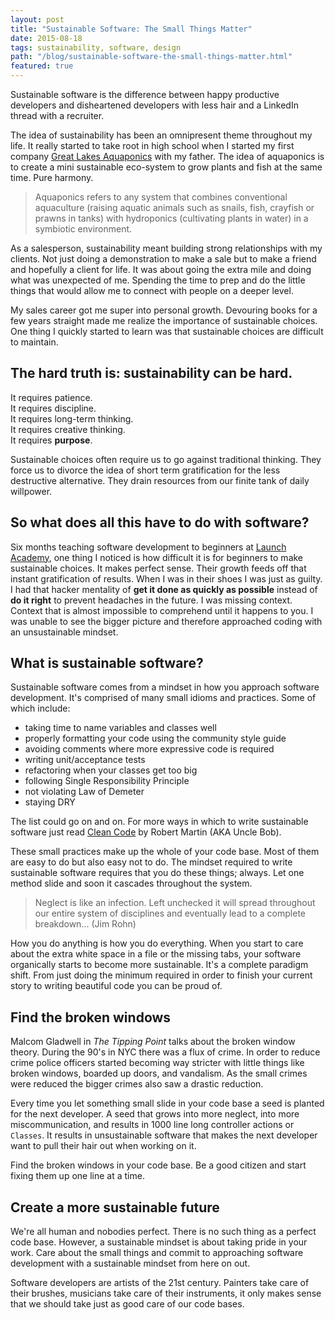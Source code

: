 ```yaml
---
layout: post
title: "Sustainable Software: The Small Things Matter"
date: 2015-08-18 
tags: sustainability, software, design
path: "/blog/sustainable-software-the-small-things-matter.html"
featured: true
---
```


Sustainable software is the difference between happy productive developers and
disheartened developers with less hair and a LinkedIn thread with a recruiter.

The idea of sustainability has been an omnipresent theme throughout my life.  It
really started to take root in high school when I started my first
company [Great Lakes Aquaponics](http://www.greatlakesaquaponics.com) with my
father.  The idea of aquaponics is to create a mini sustainable
eco-system to grow plants and fish at the same time.  Pure harmony.  

> Aquaponics refers to any system that combines conventional aquaculture 
> (raising aquatic animals such as snails, fish, 
> crayfish or prawns in tanks) with hydroponics (cultivating plants in water) 
> in a symbiotic environment.

As a salesperson, sustainability meant building strong
relationships with my clients.  Not just doing a demonstration to make a sale
but to make a friend and hopefully a client for life.  It was about going the
extra mile and doing what was unexpected of me.  Spending the time to prep and
do the little things that would allow me to connect with people on a deeper
level.

My sales career got me super into personal growth.  Devouring books for a few
years straight made me realize the importance of sustainable choices.  One thing I 
quickly started to learn was that sustainable choices are difficult to maintain.

## The hard truth is: sustainability can be hard.  

It requires patience.  
It requires discipline.  
It requires long-term thinking.  
It requires creative thinking.  
It requires **purpose**.

Sustainable choices often require us to go against traditional thinking.  They
force us to divorce the idea of short term gratification for the less
destructive alternative.  They drain resources from our finite tank of daily
willpower.  

## So what does all this have to do with software?
Six months teaching software development to beginners at [Launch
Academy](https://www.launchacademy.com/), one thing I noticed is how
difficult it is for beginners to make sustainable choices.  It makes perfect
sense.  Their growth feeds off that instant gratification of results.  When I
was in their shoes I was just as guilty.  I had that hacker mentality of 
**get it done as quickly as possible** instead of **do it right**
to prevent headaches in the future.  I was missing context.  Context that is
almost impossible to comprehend until it happens to you.  I was unable to see
the bigger picture and therefore approached coding with an unsustainable mindset.

## What is sustainable software?
Sustainable software comes from a mindset in how you approach software
development.  It's comprised of many small idioms and practices.  Some of which
include:

*  taking time to name variables and classes well  
*  properly formatting your code using the community style guide  
*  avoiding comments where more expressive code is required  
*  writing unit/acceptance tests  
*  refactoring when your classes get too big  
*  following Single Responsibility Principle  
*  not violating Law of Demeter  
*  staying DRY  

The list could go on and on.  For more ways in which to write sustainable
software just read [Clean Code](http://www.amazon.com/Clean-Code-Handbook-Software-Craftsmanship/dp/0132350882)
by Robert Martin (AKA Uncle Bob).  

These small practices make up the whole of your code base.  Most of them are easy to
do but also easy not to do.  The mindset required to write sustainable software
requires that you do these things; always.  Let one method slide and soon it cascades
throughout the system.  

> Neglect is like an infection. Left 
> unchecked it will spread throughout our 
> entire system of disciplines and eventually lead to a complete breakdown...
> (Jim Rohn)

How you do anything is how you do everything.  When you start to care about the
extra white space in a file or the missing tabs, your software organically starts
to become more sustainable.  It's a complete paradigm shift.  From just doing the
minimum required in order to finish your current story to writing beautiful
code you can be proud of.

## Find the broken windows
Malcom Gladwell in _The Tipping Point_ talks about the broken window theory.
During the 90's in NYC there was a flux of crime.  In order to reduce crime
police officers started becoming way stricter with little things like broken
windows, boarded up doors, and vandalism.  As the small crimes were reduced the
bigger crimes also saw a drastic reduction.  

Every time you let something small slide in your code base a seed is planted for
the next developer.  A seed that grows into more neglect, into more
miscommunication, and results in 1000 line long controller actions or `Classes`.
It results in unsustainable software that makes the next developer want to pull
their hair out when working on it.

Find the broken windows in your code base.  Be a good citizen and start fixing
them up one line at a time.

## Create a more sustainable future
We're all human and nobodies perfect.  There is no such thing as a perfect code
base.  However, a sustainable mindset is about taking pride in your work.  Care
about the small things and commit to approaching software development with a sustainable mindset from here on out.

Software developers are artists of the 21st century.  Painters take care of
their brushes, musicians take care of their instruments, it only makes sense
that we should take just as good care of our code bases.  
